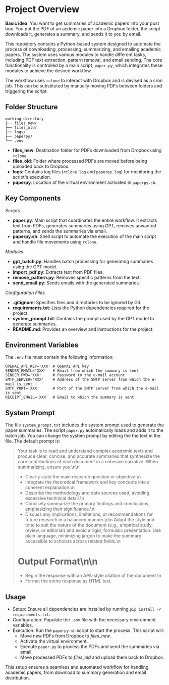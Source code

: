 # Project Overview

**Basic idea**: You want to get summaries of academic papers into your post box.
You put the PDF of an acdemic paper into a Dropbox folder, the script downloads
it, generates a summary, and sends it to you by email.

This repository contains a Python-based system designed to automate the process
of downloading, processing, summarizing, and emailing academic papers. The
system uses various modules to handle different tasks, including PDF text
extraction, pattern removal, and email sending. The core functionality is
controlled by a main script, `paper.py`, which integrates these modules to
achieve the desired workflow.

The workflow uses `rclone` to interact with Dropbox and is devised as a cron
job. This can be substituted by manually moving PDFs between folders and
triggering the script.

## Folder Structure

```
working directory
├── files_new/
├── files_old/
├── logs/
├── paperpy/
└── .env
```

* **files_new**: Destination folder for PDFs downloaded from Dropbox using `rclone`.
* **files_old**: Folder where processed PDFs are moved before being uploaded back to Dropbox.
* **logs**: Contains log files (`rclone.log` and `paperpy.log`) for monitoring the script's execution.
* **paperpy**: Location of the virtual environment activated in `paperpy.sh`.

## Key Components

*Scripts*

* **paper.py**: Main script that coordinates the entire workflow. It extracts text from PDFs, generates summaries using GPT, removes unwanted patterns, and sends the summaries via email.
* **paperpy.sh**: Shell script to automate the execution of the main script and handle file movements using `rclone`.

*Modules*

* **gpt_batch.py**: Handles batch processing for generating summaries using the GPT model.
* **import_pdf.py**: Extracts text from PDF files.
* **remove_pattern.py**: Removes specific patterns from the text.
* **send_email.py**: Sends emails with the generated summaries.

*Configuration Files*

* **.gitignore**: Specifies files and directories to be ignored by Git.
* **requirements.txt**: Lists the Python dependencies required for the project.
* **system_prompt.txt**: Contains the prompt used by the GPT model to generate summaries.
* **README.md**: Provides an overview and instructions for the project.

## Environment Variables

The `.env` file must contain the following information:

```
OPENAI_API_KEY='XXX' # OpenAI API key
SENDER_EMAIL='XXX'   # Email from which the summary is sent
SENDER_PWD='XXX'     # Password to the e-mail account
SMTP_SERVER='XXX'    # Address of the SMTP server from which the e-mail is sent
SMTP_PORT='XXX'      # Port of the SMTP server from which the e-mail is sent
RECEIPT_EMAIL='XXX'  # Email to which the summary is sent
```

## System Prompt

The file `system_prompt.txt` includes the system prompt used to generate the
paper summaries. The script `paper.py` automatically loads and adds it to the
batch job. You can change the system prompt by editing the the text in the file.
The default prompt is:

> Your task is to read and understand complex academic texts and produce clear,
> concise, and accurate summaries that synthesize the core contributions of each
> document in a cohesive narrative. When summarizing, ensure you:\n\n
> - Clearly state the main research question or objective.\n
> - Integrate the theoretical framework and key concepts into a coherent explanation.\n
> - Describe the methodology and data sources used, avoiding excessive technical detail.\n
> - Concisely summarize the primary findings and conclusions, emphasizing their significance.\n
> - Discuss any implications, limitations, or recommendations for future research in a balanced manner.\n\n
> Adapt the style and tone to suit the nature of the document (e.g., empirical
> study, review, or editorial) and avoid a rigid, formulaic presentation. Use
> plain language, minimizing jargon to make the summary accessible to scholars
> across related fields.\n
> # Output Format\n\n
> - Begin the response with an APA-style citation of the document.\n
> - Format the entire response as HTML text.

## Usage

* Setup: Ensure all dependencies are installed by running `pip install -r requirements.txt`.
* Configuration: Populate the `.env` file with the necessary environment variables.
* Execution: Run the `paperpy.sh` script to start the process. This script will:
  * Move new PDFs from Dropbox to *files_new*.
  * Activate the virtual environment.
  * Execute `paper.py` to process the PDFs and send the summaries via email.
  * Move processed PDFs to *files_old* and upload them back to Dropbox.

This setup ensures a seamless and automated workflow for handling academic
papers, from download to summary generation and email distribution.

